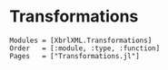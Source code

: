 # Transformations

```@autodocs
Modules = [XbrlXML.Transformations]
Order   = [:module, :type, :function]
Pages   = ["Transformations.jl"]
```

